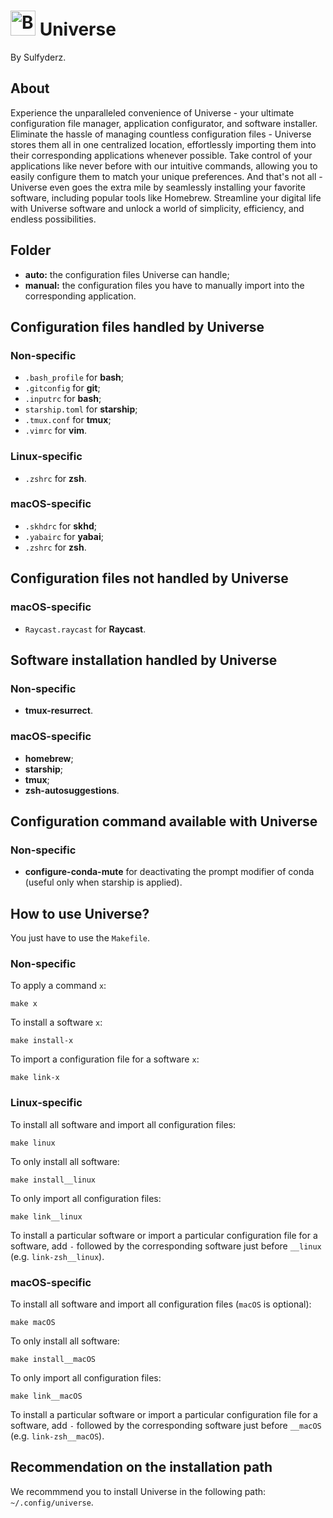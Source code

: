 # <img width="40" height="40" src="https://gitlab.com/uploads/-/system/project/avatar/24016226/galaxy.png" alt="Banner"> Universe
By Sulfyderz.

## About
Experience the unparalleled convenience of Universe - your ultimate configuration file manager, application configurator, and software installer. Eliminate the hassle of managing countless configuration files - Universe stores them all in one centralized location, effortlessly importing them into their corresponding applications whenever possible. Take control of your applications like never before with our intuitive commands, allowing you to easily configure them to match your unique preferences. And that's not all - Universe even goes the extra mile by seamlessly installing your favorite software, including popular tools like Homebrew. Streamline your digital life with Universe software and unlock a world of simplicity, efficiency, and endless possibilities.

## Folder
- **auto:** the configuration files Universe can handle;
- **manual:** the configuration files you have to manually import into the corresponding application.

## Configuration files handled by Universe
### Non-specific
- `.bash_profile` for **bash**;
- `.gitconfig` for **git**;
- `.inputrc` for **bash**;
- `starship.toml` for **starship**;
- `.tmux.conf` for **tmux**;
- `.vimrc` for **vim**.
### Linux-specific
- `.zshrc` for **zsh**.
### macOS-specific
- `.skhdrc` for **skhd**;
- `.yabairc` for **yabai**;
- `.zshrc` for **zsh**.

## Configuration files not handled by Universe
### macOS-specific
- `Raycast.raycast` for **Raycast**.

## Software installation handled by Universe
### Non-specific
- **tmux-resurrect**.
### macOS-specific
- **homebrew**;
- **starship**;
- **tmux**;
- **zsh-autosuggestions**.

## Configuration command available with Universe
### Non-specific
- **configure-conda-mute** for deactivating the prompt modifier of conda (useful only when starship is applied).

## How to use Universe?
You just have to use the `Makefile`.
### Non-specific
To apply a command `x`:
```
make x
```
To install a software `x`:
```
make install-x
```
To import a configuration file for a software `x`:
```
make link-x
```
### Linux-specific
To install all software and import all configuration files:
```
make linux
```
To only install all software:
```
make install__linux
```
To only import all configuration files:
```
make link__linux
```
To install a particular software or import a particular configuration file for a software, add `-` followed by the corresponding software just before `__linux` (e.g. `link-zsh__linux`).

### macOS-specific
To install all software and import all configuration files (`macOS` is optional):
```
make macOS
```
To only install all software:
```
make install__macOS
```
To only import all configuration files:
```
make link__macOS
```
To install a particular software or import a particular configuration file for a software, add `-` followed by the corresponding software just before `__macOS` (e.g. `link-zsh__macOS`).

## Recommendation on the installation path
We recommmend you to install Universe in the following path: `~/.config/universe`.
